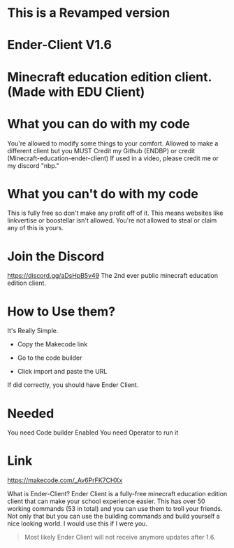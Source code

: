 # This is a Revamped version

# Ender-Client V1.6
# Minecraft education edition client. (Made with EDU Client)

# What you can do with my code
You're allowed to modify some things to your comfort. Allowed to make a different client but you MUST Credit my Github (ENDBP) or credit (Minecraft-education-ender-client) If used in a video, please credit me or my discord "nbp."

# What you can't do with my code
This is fully free so don't make any profit off of it. This means websites like linkvertise or boostellar isn't allowed. You're not allowed to steal or claim any of this is yours.

# Join the Discord
https://discord.gg/aDsHpB5v49 The 2nd ever public minecraft education edition client.

# How to Use them?

It's Really Simple.

* Copy the Makecode link

* Go to the code builder

* Click import and paste the URL

If did correctly, you should have Ender Client.

# Needed
You need Code builder Enabled You need Operator to run it

# Link
https://makecode.com/_Av6PrFK7CHXx

What is Ender-Client?
Ender Client is a fully-free minecraft education edition client that can make your school experience easier. This has over 50 working commands (53 in total) and you can use them to troll your friends. Not only that but you can use the building commands and build yourself a nice looking world. I would use this if I were you.

> Most likely Ender Client will not receive anymore updates after 1.6.
